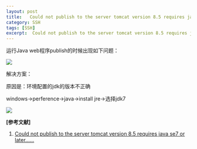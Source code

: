 ```yaml
---
layout: post
title:   Could not publish to the server tomcat version 8.5 requires java se7 or later...... 
category: SSH
tags: [SSH]
excerpt:  Could not publish to the server tomcat version 8.5 requires java se7 or later......
---
```


运行Java web程序publish的时候出现如下问题：

![](http://www.nangongyibin.com/assets/images/Java/42.png)

解决方案：

原因是：环境配置的jdk的版本不正确

windows->perference->java->install jre->选择jdk7

![](http://www.nangongyibin.com/assets/images/Java/43.png)

**[参考文献]**

1. [Could not publish to the server tomcat version 8.5 requires java se7 or later......](https://blog.csdn.net/sinat_23619409/article/details/79794685 "Could not publish to the server tomcat version 8.5 requires java se7 or later......")



